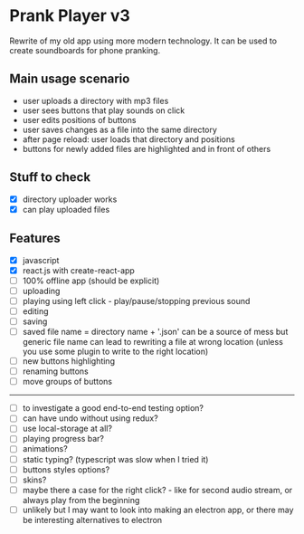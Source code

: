 # Prank Player v3

Rewrite of my old app using more modern technology.
It can be used to create soundboards for phone pranking.

## Main usage scenario

- user uploads a directory with mp3 files
- user sees buttons that play sounds on click
- user edits positions of buttons
- user saves changes as a file into the same directory
- after page reload: user loads that directory and positions
- buttons for newly added files are highlighted and in front of others

## Stuff to check

- [x] directory uploader works
- [x] can play uploaded files

## Features

- [x] javascript
- [x] react.js with create-react-app
- [ ] 100% offline app (should be explicit)
- [ ] uploading
- [ ] playing using left click - play/pause/stopping previous sound
- [ ] editing
- [ ] saving
- [ ] saved file name = directory name + '.json'
      can be a source of mess but generic file name can lead to
      rewriting a file at wrong location
      (unless you use some plugin to write to the right location)
- [ ] new buttons highlighting
- [ ] renaming buttons
- [ ] move groups of buttons

---

- [ ] to investigate a good end-to-end testing option?
- [ ] can have undo without using redux?
- [ ] use local-storage at all?
- [ ] playing progress bar?
- [ ] animations?
- [ ] static typing? (typescript was slow when I tried it)
- [ ] buttons styles options?
- [ ] skins?
- [ ] maybe there a case for the right click? - like for second audio stream, or always play from the beginning
- [ ] unlikely but I may want to look into making an electron app,
      or there may be interesting alternatives to electron
